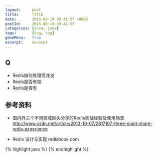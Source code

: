 ```yaml
---
layout:     post
title:      TITLE
date:       2016-08-19 09:41:57 +0800
postId:     2016-08-19-09-41-57
categories: [java, java]
tags:       [tag, tag]
geneMenu:   true
excerpt:    excerpt
---
```

## Q

* Redis如何处理高并发
* Redis是否有锁
* Redis是否有


## 参考资料

* 国内外三个不同领域巨头分享的Redis实战经验及使用场景  
http://www.csdn.net/article/2013-10-07/2817107-three-giant-share-redis-experience

* Redis 设计与实现
redisbook.com

{% highlight java %}
{% endhighlight %}
